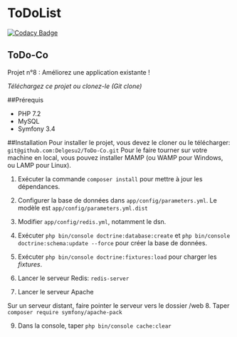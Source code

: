 ToDoList
========

[![Codacy Badge](https://api.codacy.com/project/badge/Grade/39c7f51f19ab45af9fba2fb15905a707)](https://app.codacy.com/app/Delgesu2/ToDo-Co?utm_source=github.com&utm_medium=referral&utm_content=Delgesu2/ToDo-Co&utm_campaign=Badge_Grade_Dashboard)

ToDo-Co
-------
Projet n°8 : Améliorez une application existante !

*Téléchargez ce projet ou clonez-le (Git clone)*

##Prérequis
+   PHP 7.2
+   MySQL
+   Symfony 3.4

##Installation
Pour installer le projet, vous devez le cloner ou le télécharger:
`git@github.com:Delgesu2/ToDo-Co.git`
Pour le faire tourner sur votre machine en local, vous pouvez
installer MAMP (ou WAMP pour Windows, ou LAMP pour Linux).

1.  Exécuter la commande `composer install` pour mettre à jour les dépendances.

2. Configurer la base de données dans `app/config/parameters.yml`. Le modèle est `app/config/parameters.yml.dist`

3. Modifier `app/config/redis.yml`, notamment le dsn. 

4.  Exécuter `php bin/console doctrine:database:create` et 
`php bin/console doctrine:schema:update --force` pour créer la base de données.

5.  Exécuter `php bin/console doctrine:fixtures:load` pour charger les *fixtures*.

6.  Lancer le serveur Redis: `redis-server`

7.  Lancer le serveur Apache

Sur un serveur distant, faire pointer le serveur vers le dossier /web
8.  Taper `composer require symfony/apache-pack`

9.  Dans la console, taper `php bin/console cache:clear`